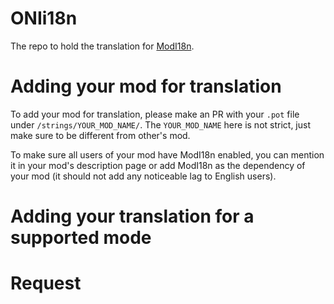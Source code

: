 # ONIi18n
The repo to hold the translation for [ModI18n](https://github.com/ONI-Wiki-zh/ModI18n).

# Adding your mod for translation
To add your mod for translation, please make an PR with your `.pot` file under `/strings/YOUR_MOD_NAME/`. The `YOUR_MOD_NAME` here is not strict, just make sure to be different from other's mod.

To make sure all users of your mod have ModI18n enabled, you can mention it in your mod's description page or add ModI18n as the dependency of your mod (it should not add any noticeable lag to English users).

# Adding your translation for a supported mode


# Request

